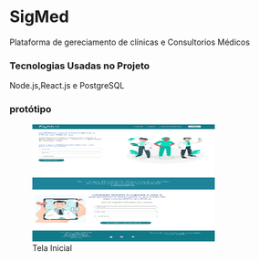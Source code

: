 # SigMed
Plataforma de gereciamento de clínicas e Consultorios Médicos 
### Tecnologias Usadas no Projeto
Node.js,React.js e PostgreSQL
### protótipo
<figure>
  <img src="./img/tela inicial.png" alt="Tela Inicial" width="320" height="205">	
  <figcaption>Tela Inicial</figcaption>
</figure>
